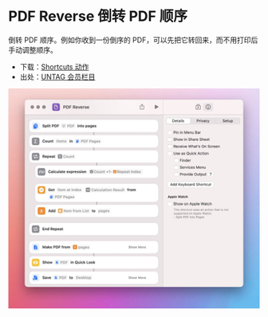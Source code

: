 # PDF Reverse 倒转 PDF 顺序

倒转 PDF 顺序。例如你收到一份倒序的 PDF，可以先把它转回来，而不用打印后手动调整顺序。

- 下载：[Shortcuts 动作](https://www.icloud.com/shortcuts/b505857054c14357ba3b32fed10f06b1)
- 出处：[UNTAG 会员栏目](https://utgd.net/category/untag-premium)

![title](img.jpeg)